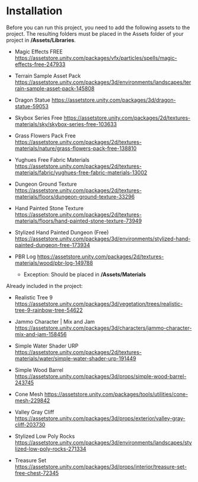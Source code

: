 # Installation

Before you can run this project, you need to add the following assets to the project.
The resulting folders must be placed in the Assets folder of your project in **/Assets/Libraries**.

- Magic Effects FREE
https://assetstore.unity.com/packages/vfx/particles/spells/magic-effects-free-247933

- Terrain Sample Asset Pack
https://assetstore.unity.com/packages/3d/environments/landscapes/terrain-sample-asset-pack-145808

- Dragon Statue
https://assetstore.unity.com/packages/3d/dragon-statue-59053

- Skybox Series Free
https://assetstore.unity.com/packages/2d/textures-materials/sky/skybox-series-free-103633

- Grass Flowers Pack Free
https://assetstore.unity.com/packages/2d/textures-materials/nature/grass-flowers-pack-free-138810

- Yughues Free Fabric Materials
https://assetstore.unity.com/packages/2d/textures-materials/fabric/yughues-free-fabric-materials-13002

- Dungeon Ground Texture 
https://assetstore.unity.com/packages/2d/textures-materials/floors/dungeon-ground-texture-33296

- Hand Painted Stone Texture
https://assetstore.unity.com/packages/2d/textures-materials/floors/hand-painted-stone-texture-73949

- Stylized Hand Painted Dungeon (Free)
https://assetstore.unity.com/packages/3d/environments/stylized-hand-painted-dungeon-free-173934

- PBR Log 
https://assetstore.unity.com/packages/2d/textures-materials/wood/pbr-log-149788
  - Exception: Should be placed in **/Assets/Materials**


Already included in the project:

- Realistic Tree 9
https://assetstore.unity.com/packages/3d/vegetation/trees/realistic-tree-9-rainbow-tree-54622

- Jammo Character | Mix and Jam
https://assetstore.unity.com/packages/3d/characters/jammo-character-mix-and-jam-158456

- Simple Water Shader URP
https://assetstore.unity.com/packages/2d/textures-materials/water/simple-water-shader-urp-191449

- Simple Wood Barrel
https://assetstore.unity.com/packages/3d/props/simple-wood-barrel-243745

- Cone Mesh
https://assetstore.unity.com/packages/tools/utilities/cone-mesh-229842

- Valley Gray Cliff
https://assetstore.unity.com/packages/3d/props/exterior/valley-gray-cliff-203730

- Stylized Low Poly Rocks
https://assetstore.unity.com/packages/3d/environments/landscapes/stylized-low-poly-rocks-271334

- Treasure Set
https://assetstore.unity.com/packages/3d/props/interior/treasure-set-free-chest-72345

